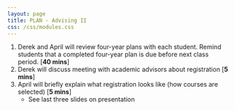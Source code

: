 ```yaml
---
layout: page
title: PLAN - Advising II
css: /css/modules.css
---
```


1. Derek and April will review four-year plans with each student. Remind students that a completed four-year plan is due before next class period. [**40 mins**]
1. Derek will discuss meeting with academic advisors about registration [**5 mins**]
1. April will briefly explain what registration looks like (how courses are selected) [**5 mins**]
    * See last three slides on presentation